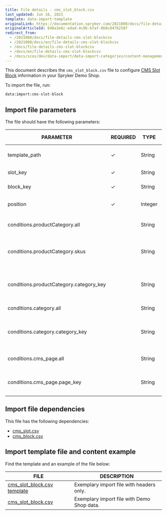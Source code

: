 ```yaml
---
title: File details - cms_slot_block.csv
last_updated: Jun 16, 2021
template: data-import-template
originalLink: https://documentation.spryker.com/2021080/docs/file-details-cms-slot-blockcsv
originalArticleId: 848a3e6c-edad-4c9b-b7af-0b0c847b258f
redirect_from:
  - /2021080/docs/file-details-cms-slot-blockcsv
  - /2021080/docs/en/file-details-cms-slot-blockcsv
  - /docs/file-details-cms-slot-blockcsv
  - /docs/en/file-details-cms-slot-blockcsv
  - /docs/scos/dev/data-import/data-import-categories/content-management/file-details-cms-slot-block.csv.html
---
```


This document describes the `cms_slot_block.csv` file to configure [CMS Slot Block](/docs/scos/user/features/cms-feature-overview/templates-and-slots-overview.html) information in your Spryker Demo Shop.

To import the file, run:

```bash
data:import:cms-slot-block
```

## Import file parameters

The file should have the following parameters:

| PARAMETER | REQUIRED | TYPE | REQUIREMENTS OR COMMENTS | DESCRIPTION |
| --- | --- | --- | --- | --- |
| template_path | &check; | String | Must be a valid path to a twig template. | Path to the Twig file template. |
| slot_key | &check; | String |  | Slot key identifier. |
| block_key | &check; | String |  |Block key identifier.  |
| position | &check; | Integer |  | Position of the block in the slot. |
| conditions.productCategory.all |  | String |  | Conditions for all product categories. |
| conditions.productCategory.skus |  | String |  | Conditions for product category and product SKUs. |
| conditions.productCategory.category_key |  | String |N/A | Conditions for product category and category key identifiers. |
| conditions.category.all |  | String |  | Conditions for all categories. |
| conditions.category.category_key |  | String |  |Conditions for categories and product category key identifiers.  |
| conditions.cms_page.all |  | String |  | Conditions for all CMS pages. |
| conditions.cms_page.page_key |  | String |  | Conditions for Page key identifiers and CMS pages. |


## Import file dependencies

This file has the following dependencies:

* [cms_slot.csv](/docs/scos/dev/data-import/data-import-categories/content-management/file-details-cms-slot.csv.html)
* [cms_block.csv](/docs/scos/dev/data-import/data-import-categories/content-management/file-details-cms-block.csv.html)

## Import template file and content example

Find the template and an example of the file below:

| FILE | DESCRIPTION |
| --- | --- |
| [cms_slot_block.csv template](https://spryker.s3.eu-central-1.amazonaws.com/docs/Developer+Guide/Back-End/Data+Manipulation/Data+Ingestion/Data+Import/Data+Import+Categories/Content+Management/Template+cms_slot_block.csv) | Exemplary import file with headers only. |
| [cms_slot_block.csv](https://spryker.s3.eu-central-1.amazonaws.com/docs/Developer+Guide/Back-End/Data+Manipulation/Data+Ingestion/Data+Import/Data+Import+Categories/Content+Management/cms_slot_block.csv) | Exemplary import file with Demo Shop data. |
